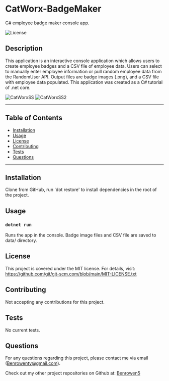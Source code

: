 # CatWorx-BadgeMaker
C# employee badge maker console app.

  ![License](https://img.shields.io/badge/license-MIT-blue)
  
  ## Description
  This application is an interactive console application which allows users to create employee badges and a CSV file of employee data. Users can select to manually enter employee information or pull random employee data from the RandomUser API. Output files are badge images (.png), and a CSV file with employee data populated. This application was created as a C# tutorial of .net core.
  
![CatWorxSS](https://user-images.githubusercontent.com/79202800/166468308-99b833ea-d0d3-4eed-9be2-abb22397e36d.PNG)
![CatWorxSS2](https://user-images.githubusercontent.com/79202800/166468320-d6b60841-d106-401e-abc9-a26dc72dc8bd.PNG)

  
  ***************************************************************
  ## Table of Contents
* [Installation](#installation)
* [Usage](#usage)
* [License](#license)
* [Contributing](#contributing)
* [Tests](#tests)
* [Questions](#questions)
***************************************************************
## Installation
Clone from GitHub, run 'dot restore' to install dependencies in the root of the project. 
  
## Usage

### `dotnet run`
Runs the app in the console.
Badge image files and CSV file are saved to data/ directory.
  
## License
  This project is covered under the MIT license. 
      For details, visit: https://github.com/git/git-scm.com/blob/main/MIT-LICENSE.txt
  
## Contributing
  Not accepting any contributions for this project.

## Tests
  No current tests.

## Questions
  For any questions regarding this project, please contact me via email (Benrowentv@gmail.com).

  Check out my other project repositories on Github at: [Benrowen5](https://www.github.com/Benrowen5)
